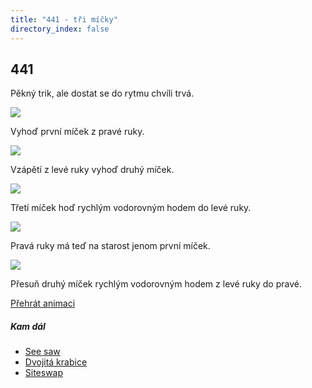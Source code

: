 ```yaml
---
title: "441 - tři míčky"
directory_index: false
---
```


## 441


Pěkný trik, ale dostat se do rytmu chvíli trvá.

![](img/4/441a.png)

Vyhoď první míček z pravé ruky.

![](img/4/441b.png)

Vzápětí z levé ruky vyhoď druhý míček.

![](img/4/441c.png)

Třetí míček hoď rychlým vodorovným hodem do levé ruky.

![](img/4/441d.png)

Pravá ruky má teď na starost jenom první míček.

![](img/4/441e.png)

Přesuň druhý míček rychlým vodorovným hodem z levé ruky do pravé.

[Přehrát animaci](/animace/441.html "Animace")


##### Kam dál

- [See saw](/micky/3/seesaw.html "Krabice")
- [Dvojitá krabice](/micky/3/dvojita-krabice.html "Trik se třemi míčky")
- [Siteswap](/siteswap.html "Zápis žonglování pomocí čísel")
